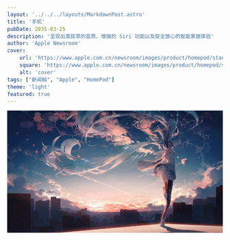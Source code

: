 ```yaml
---
layout: '../../../layouts/MarkdownPost.astro'
title: '手机'
pubDate: 2035-03-25
description: '呈现出类拔萃的音质、增强的 Siri 功能以及安全放心的智能家居体验'
author: 'Apple Newsroom'
cover:
    url: 'https://www.apple.com.cn/newsroom/images/product/homepod/standard/Apple-HomePod-hero-230118_big.jpg.large_2x.jpg'
    square: 'https://www.apple.com.cn/newsroom/images/product/homepod/standard/Apple-HomePod-hero-230118_big.jpg.large_2x.jpg'
    alt: 'cover'
tags: ["新闻稿", "Apple", "HomePod"] 
theme: 'light'
featured: true
---
```

![初音未来](./cy.jpeg)